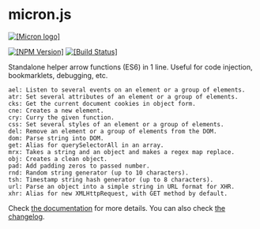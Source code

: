 # micron.js

[![[Micron logo]](https://cdn.rawgit.com/vangware/micron/master/logo.svg)](https://vangware.com)

[![[NPM Version]](https://img.shields.io/npm/v/micron.js.svg?style=flat-square)](https://npm.im/micron.js)
[![[Build Status]](https://img.shields.io/travis/vangware/micron.svg?style=flat-square)](https://travis-ci.org/vangware/micron)

Standalone helper arrow functions (ES6) in 1 line. Useful for code injection, bookmarklets, debugging, etc.

```plain
ael: Listen to several events on an element or a group of elements.
atr: Set several attributes of an element or a group of elements.
cks: Get the current document cookies in object form.
cne: Creates a new element.
cry: Curry the given function.
css: Set several styles of an element or a group of elements.
del: Remove an element or a group of elements from the DOM.
dom: Parse string into DOM.
get: Alias for querySelectorAll in an array.
mrx: Takes a string and an object and makes a regex map replace.
obj: Creates a clean object.
pad: Add padding zeros to passed number.
rnd: Random string generator (up to 10 characters).
tsh: Timestamp string hash generator (up to 8 characters).
url: Parse an object into a simple string in URL format for XHR.
xhr: Alias for new XMLHttpRequest, with GET method by default.
```

Check [the documentation](DOCUMENTATION.md) for more details. You can also check [the changelog](CHANGELOG.md).

